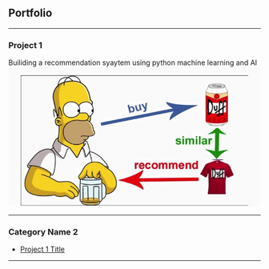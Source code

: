 ## Portfolio

---

### Project 1

Builiding a recommendation syaytem using python machine learning and AI
<img src="project1.jpeg"/>


---

### Category Name 2

- [Project 1 Title](http://example.com/)





---
<!-- Remove above link if you don't want to attibute -->
